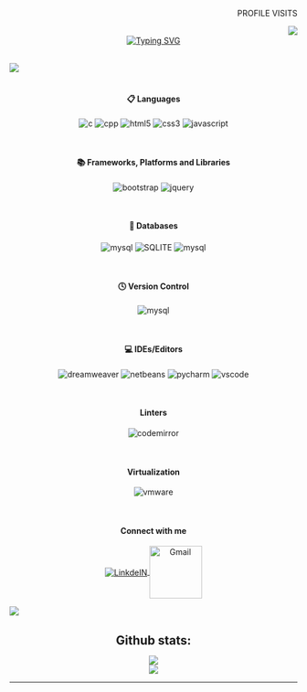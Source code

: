   <p align="right" style="font-style=orbitron;"> PROFILE VISITS</p> <img align="right" src="https://profile-counter.glitch.me/Muhammed+Shinadh+mk/count.svg">
    <br>

  <div align="center" >
  <a href="https://git.io/typing-svg"><img src="https://readme-typing-svg.demolab.com?font=Fira+Code&size=30&duration=3000&pause=1000&background=EF140F00&width=435&lines=Hi+!+I+am+Muhammed+Shinadh+;Mern+Full+Stack+developer;Freelancer" alt="Typing SVG" /></a>
  </div>

  
<br>

 <img src="https://user-images.githubusercontent.com/73097560/115834477-dbab4500-a447-11eb-908a-139a6edaec5c.gif"><br><br>
 
<h4 align="center"> 📋 Languages</h4>
   <p align="center">
   <img align="center" alt="c" width="auto" src="https://img.shields.io/badge/C-00599C?style=for-the-badge&logo=c&logoColor=white" />
   <img align="center" alt="cpp" width="auto" src="https://img.shields.io/badge/C%2B%2B-00599C?style=for-the-badge&logo=c%2B%2B&logoColor=white" />
   <img align="center" alt="html5" width="auto" src="https://img.shields.io/badge/HTML5-E34F26?style=for-the-badge&logo=html5&logoColor=white" />
   <img align="center" alt="css3" width="auto" src="https://img.shields.io/badge/CSS3-1572B6?style=for-the-badge&logo=css3&logoColor=white" />
   <img align="center" alt="javascript" width="auto" src="https://img.shields.io/badge/JavaScript-323330?style=for-the-badge&logo=javascript&logoColor=F7DF1E" />
</p>
   
   <br>
   <h4 align="center"> 📚 Frameworks, Platforms and Libraries</h4>
   <p align="center">
     <img align="center" alt="bootstrap" width="auto" src="https://img.shields.io/badge/bootstrap-%238511FA.svg?style=for-the-badge&logo=bootstrap&logoColor=white" />
     <img align="center" alt="jquery" width="auto" src="https://img.shields.io/badge/jquery-%230769AD.svg?style=for-the-badge&logo=jquery&logoColor=white" />
   
   
  
</p>
<br>
<h4 align="center"> 💾 Databases</h4>
   <p align="center">
   <img align="center" alt="mysql" width="auto" src="https://img.shields.io/badge/MySQL-005C84?style=for-the-badge&logo=mysql&logoColor=white" />
     <img align="center" alt="SQLITE" width="auto" src="https://img.shields.io/badge/SQLite-07405E?style=for-the-badge&logo=sqlite&logoColor=white" />
        <img align="center" alt="mysql" width="auto" src="https://github.com/Alto-b/Alto-b/assets/89630614/54f87f19-c71a-45a7-83c0-cbe92fd62975" />
      
</p>
   
   
 <br>
 <h4 align="center"> 🕓 Version Control</h4>
   <p align="center">
   <img align="center" alt="mysql" width="auto" src="https://img.shields.io/badge/github-181717.svg?style=for-the-badge&logo=github&logoColor=white" />
</p>

<br>
<h4 align="center">💻 IDEs/Editors</h4>
   <p align="center">
    <img align="center" alt="dreamweaver" width="auto" src="https://img.shields.io/badge/Adobe%20Dreamweaver-072401?style=for-the-badge&logo=Adobe%20Dreamweaver&logoColor=34F400" />
    <img align="center" alt="netbeans" width="auto" src="https://img.shields.io/badge/apache%20netbeans-1B6AC6?style=for-the-badge&logo=apache%20netbeans%20IDE&logoColor=white" />
    <img align="center" alt="pycharm" width="auto" src="https://img.shields.io/badge/PyCharm-000000.svg?&style=for-the-badge&logo=PyCharm&logoColor=white" />
    <img align="center" alt="vscode" width="auto" src="https://img.shields.io/badge/VSCode-0078D4?style=for-the-badge&logo=visual%20studio%20code&logoColor=white" />
</p>


 <br>
<h4 align="center">Linters</h4>
 <p align="center">
    <img align="center" alt="codemirror" width="auto" src="https://img.shields.io/badge/CodeMirror-D30707?style=for-the-badge&logo=CodeMirror&logoColor=white" />
</p>


<br>
<h4 align="center">Virtualization</h4>
 <p align="center">
    <img align="center" alt="vmware" width="auto" src="https://img.shields.io/badge/VMware-231f20?style=for-the-badge&logo=VMware&logoColor=white" />
</p>


<br>
<h4 align="center"> Connect with me</h4>
<p align="center">
   <a target="_blank" href="https://www.linkedin.com/in/muhammed-shinadh-mk-6552a2212/">
    <img align="center" alt="LinkdeIN" width="auto" src="https://img.shields.io/badge/LinkedIn-0077B5?style=for-the-badge&logo=linkedin&logoColor=white" />
   </a>
   <a target="_blank" href="#">
  <img align="center" alt="Gmail" width="92px" src="https://img.shields.io/badge/Gmail-D14836?style=for-the-badge&logo=gmail&logoColor=white"/>
   </a>
</p>


 <img src="https://user-images.githubusercontent.com/73097560/115834477-dbab4500-a447-11eb-908a-139a6edaec5c.gif"><br><br>

 <div align="center">
<h2 align="center" style="margin: 5px 10px;">Github stats:</h2> 

[![](https://github-readme-stats.vercel.app/api?username=alto-b&show_icons=true&theme=tokyonight&hide_border=true&locale=en)](https://github.com/Rashi) <br>
[![](https://github-readme-streak-stats.herokuapp.com/?user=alto-b&theme=material-palenight)](https://github.com/Rashi)
</div>

----


<br/>



<!--
**Alto-b/Alto-b** is a ✨ _special_ ✨ repository because its `README.md` (this file) appears on your GitHub profile.

Here are some ideas to get you started:

- 🔭 I’m currently working on ...
- 🌱 I’m currently learning ...
- 👯 I’m looking to collaborate on ...
- 🤔 I’m looking for help with ...
- 💬 Ask me about ...
- 📫 How to reach me: ...
- 😄 Pronouns: ...
- ⚡ Fun fact: ...
-->
